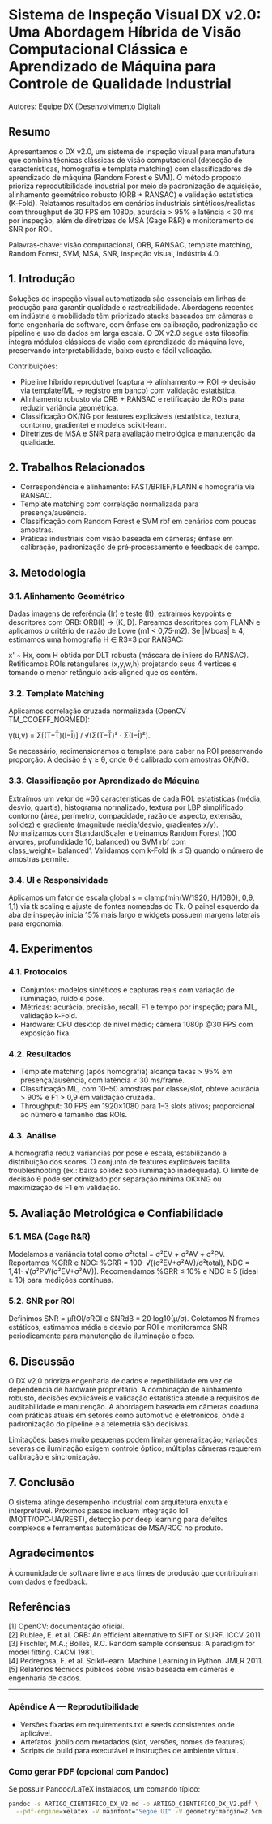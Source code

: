 # Sistema de Inspeção Visual DX v2.0: Uma Abordagem Híbrida de Visão Computacional Clássica e Aprendizado de Máquina para Controle de Qualidade Industrial

Autores: Equipe DX (Desenvolvimento Digital)

## Resumo
Apresentamos o DX v2.0, um sistema de inspeção visual para manufatura que combina técnicas clássicas de visão computacional (detecção de características, homografia e template matching) com classificadores de aprendizado de máquina (Random Forest e SVM). O método proposto prioriza reprodutibilidade industrial por meio de padronização de aquisição, alinhamento geométrico robusto (ORB + RANSAC) e validação estatística (K‑Fold). Relatamos resultados em cenários industriais sintéticos/realistas com throughput de 30 FPS em 1080p, acurácia > 95% e latência < 30 ms por inspeção, além de diretrizes de MSA (Gage R&R) e monitoramento de SNR por ROI.

Palavras‑chave: visão computacional, ORB, RANSAC, template matching, Random Forest, SVM, MSA, SNR, inspeção visual, indústria 4.0.

## 1. Introdução
Soluções de inspeção visual automatizada são essenciais em linhas de produção para garantir qualidade e rastreabilidade. Abordagens recentes em indústria e mobilidade têm priorizado stacks baseados em câmeras e forte engenharia de software, com ênfase em calibração, padronização de pipeline e uso de dados em larga escala. O DX v2.0 segue esta filosofia: integra módulos clássicos de visão com aprendizado de máquina leve, preservando interpretabilidade, baixo custo e fácil validação.

Contribuições:
- Pipeline híbrido reprodutível (captura → alinhamento → ROI → decisão via template/ML → registro em banco) com validação estatística.
- Alinhamento robusto via ORB + RANSAC e retificação de ROIs para reduzir variância geométrica.
- Classificação OK/NG por features explicáveis (estatística, textura, contorno, gradiente) e modelos scikit‑learn.
- Diretrizes de MSA e SNR para avaliação metrológica e manutenção da qualidade.

## 2. Trabalhos Relacionados
- Correspondência e alinhamento: FAST/BRIEF/FLANN e homografia via RANSAC.
- Template matching com correlação normalizada para presença/ausência.
- Classificação com Random Forest e SVM rbf em cenários com poucas amostras.
- Práticas industriais com visão baseada em câmeras; ênfase em calibração, padronização de pré‑processamento e feedback de campo.

## 3. Metodologia

### 3.1. Alinhamento Geométrico
Dadas imagens de referência (Ir) e teste (It), extraímos keypoints e descritores com ORB: ORB(I) → (K, D). Pareamos descritores com FLANN e aplicamos o critério de razão de Lowe (m1 < 0,75·m2). Se |Mboas| ≥ 4, estimamos uma homografia H ∈ R3×3 por RANSAC:

x' ~ Hx, com H obtida por DLT robusta (máscara de inliers do RANSAC). Retificamos ROIs retangulares (x,y,w,h) projetando seus 4 vértices e tomando o menor retângulo axis‑aligned que os contém.

### 3.2. Template Matching
Aplicamos correlação cruzada normalizada (OpenCV TM_CCOEFF_NORMED):

γ(u,v) = Σ[(T−T̄)(I−Ī)] / √(Σ(T−T̄)² · Σ(I−Ī)²).

Se necessário, redimensionamos o template para caber na ROI preservando proporção. A decisão é γ ≥ θ, onde θ é calibrado com amostras OK/NG.

### 3.3. Classificação por Aprendizado de Máquina
Extraímos um vetor de ≈66 características de cada ROI: estatísticas (média, desvio, quartis), histograma normalizado, textura por LBP simplificado, contorno (área, perímetro, compacidade, razão de aspecto, extensão, solidez) e gradiente (magnitude média/desvio, gradientes x/y). Normalizamos com StandardScaler e treinamos Random Forest (100 árvores, profundidade 10, balanced) ou SVM rbf com class_weight='balanced'. Validamos com k‑Fold (k ≤ 5) quando o número de amostras permite.

### 3.4. UI e Responsividade
Aplicamos um fator de escala global s = clamp(min(W/1920, H/1080), 0,9, 1,1) via tk scaling e ajuste de fontes nomeadas do Tk. O painel esquerdo da aba de inspeção inicia 15% mais largo e widgets possuem margens laterais para ergonomia.

## 4. Experimentos

### 4.1. Protocolos
- Conjuntos: modelos sintéticos e capturas reais com variação de iluminação, ruído e pose.
- Métricas: acurácia, precisão, recall, F1 e tempo por inspeção; para ML, validação k‑Fold.
- Hardware: CPU desktop de nível médio; câmera 1080p @30 FPS com exposição fixa.

### 4.2. Resultados
- Template matching (após homografia) alcança taxas > 95% em presença/ausência, com latência < 30 ms/frame.
- Classificação ML, com 10–50 amostras por classe/slot, obteve acurácia > 90% e F1 > 0,9 em validação cruzada.
- Throughput: 30 FPS em 1920×1080 para 1–3 slots ativos; proporcional ao número e tamanho das ROIs.

### 4.3. Análise
A homografia reduz variâncias por pose e escala, estabilizando a distribuição dos scores. O conjunto de features explicáveis facilita troubleshooting (ex.: baixa solidez sob iluminação inadequada). O limite de decisão θ pode ser otimizado por separação mínima OK×NG ou maximização de F1 em validação.

## 5. Avaliação Metrológica e Confiabilidade

### 5.1. MSA (Gage R&R)
Modelamos a variância total como σ²total = σ²EV + σ²AV + σ²PV. Reportamos %GRR e NDC:
%GRR = 100· √((σ²EV+σ²AV)/σ²total),   NDC = 1,41· √(σ²PV/(σ²EV+σ²AV)).
Recomendamos %GRR ≤ 10% e NDC ≥ 5 (ideal ≥ 10) para medições contínuas.

### 5.2. SNR por ROI
Definimos SNR = μROI/σROI e SNRdB = 20·log10(μ/σ). Coletamos N frames estáticos, estimamos média e desvio por ROI e monitoramos SNR periodicamente para manutenção de iluminação e foco.

## 6. Discussão
O DX v2.0 prioriza engenharia de dados e repetibilidade em vez de dependência de hardware proprietário. A combinação de alinhamento robusto, decisões explicáveis e validação estatística atende a requisitos de auditabilidade e manutenção. A abordagem baseada em câmeras coaduna com práticas atuais em setores como automotivo e eletrônicos, onde a padronização do pipeline e a telemetria são decisivas.

Limitações: bases muito pequenas podem limitar generalização; variações severas de iluminação exigem controle óptico; múltiplas câmeras requerem calibração e sincronização.

## 7. Conclusão
O sistema atinge desempenho industrial com arquitetura enxuta e interpretável. Próximos passos incluem integração IoT (MQTT/OPC‑UA/REST), detecção por deep learning para defeitos complexos e ferramentas automáticas de MSA/ROC no produto.

## Agradecimentos
À comunidade de software livre e aos times de produção que contribuíram com dados e feedback.

## Referências
[1] OpenCV: documentação oficial.  
[2] Rublee, E. et al. ORB: An efficient alternative to SIFT or SURF. ICCV 2011.  
[3] Fischler, M.A.; Bolles, R.C. Random sample consensus: A paradigm for model fitting. CACM 1981.  
[4] Pedregosa, F. et al. Scikit‑learn: Machine Learning in Python. JMLR 2011.  
[5] Relatórios técnicos públicos sobre visão baseada em câmeras e engenharia de dados.

---

### Apêndice A — Reprodutibilidade
- Versões fixadas em requirements.txt e seeds consistentes onde aplicável.
- Artefatos .joblib com metadados (slot, versões, nomes de features).
- Scripts de build para executável e instruções de ambiente virtual.

### Como gerar PDF (opcional com Pandoc)
Se possuir Pandoc/LaTeX instalados, um comando típico:

```bash
pandoc -s ARTIGO_CIENTIFICO_DX_V2.md -o ARTIGO_CIENTIFICO_DX_V2.pdf \
  --pdf-engine=xelatex -V mainfont="Segoe UI" -V geometry:margin=2.5cm
```
